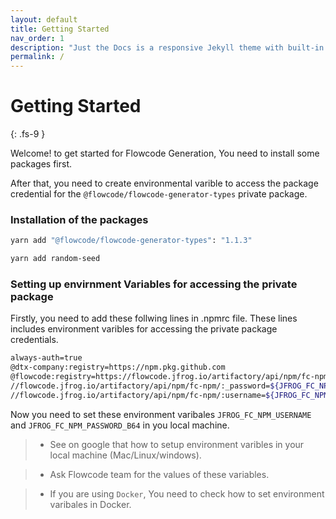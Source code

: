 ```yaml
---
layout: default
title: Getting Started
nav_order: 1
description: "Just the Docs is a responsive Jekyll theme with built-in search that is easily customizable and hosted on GitHub Pages."
permalink: /
---
```


<!-- # Focus on writing good documentation.
{: .fs-9 } -->

# Getting Started 
{: .fs-9 }

Welcome! to get started for Flowcode Generation, You need to install some packages first.

After that, you need to create environmental varible to access the package credential for the `@flowcode/flowcode-generator-types` private package.

### Installation of the packages

```bash
yarn add "@flowcode/flowcode-generator-types": "1.1.3"

yarn add random-seed
```

### Setting up envirnment Variables for accessing the private package

Firstly, you need to add these follwing lines in .npmrc file.
These lines includes environment varibles for accessing the private package credentials.

``` bash
always-auth=true
@dtx-company:registry=https://npm.pkg.github.com
@flowcode:registry=https://flowcode.jfrog.io/artifactory/api/npm/fc-npm/
//flowcode.jfrog.io/artifactory/api/npm/fc-npm/:_password=${JFROG_FC_NPM_PASSWORD_B64}
//flowcode.jfrog.io/artifactory/api/npm/fc-npm/:username=${JFROG_FC_NPM_USERNAME}

```

Now you need to set these environment varibales `JFROG_FC_NPM_USERNAME` and `JFROG_FC_NPM_PASSWORD_B64` in you local machine.

> - See on google that how to setup environment varibles in your local machine (Mac/Linux/windows).

> - Ask Flowcode team for the values of these variables.

> - If you are using `Docker`, You need to check how to set environment varibales in Docker.


